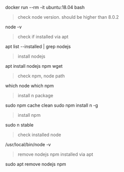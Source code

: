 
docker run --rm -it ubuntu:18.04 bash

> check node version. should be higher than 8.0.2

node -v

> check if installed via apt

apt list --installed | grep nodejs

> install nodejs

apt install nodejs npm wget

> check npm, node path

which node
which npm

> install n package

sudo npm cache clean
sudo npm install n -g

> install npm

sudo n stable

> check installed node

/usr/local/bin/node -v

> remove nodejs npm installed via apt

sudo apt remove nodejs npm

